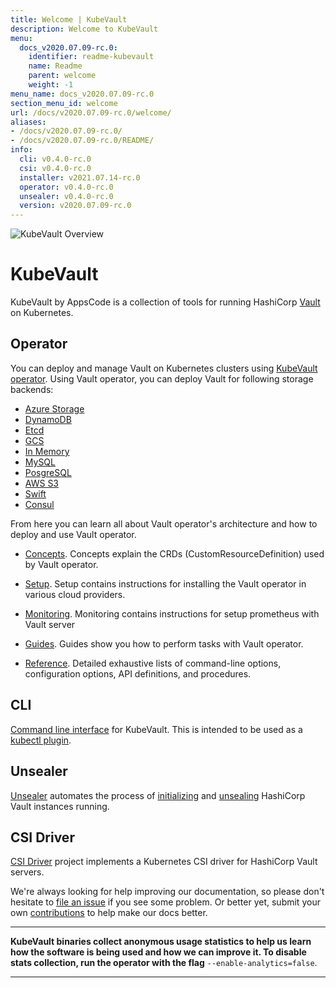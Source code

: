 ```yaml
---
title: Welcome | KubeVault
description: Welcome to KubeVault
menu:
  docs_v2020.07.09-rc.0:
    identifier: readme-kubevault
    name: Readme
    parent: welcome
    weight: -1
menu_name: docs_v2020.07.09-rc.0
section_menu_id: welcome
url: /docs/v2020.07.09-rc.0/welcome/
aliases:
- /docs/v2020.07.09-rc.0/
- /docs/v2020.07.09-rc.0/README/
info:
  cli: v0.4.0-rc.0
  csi: v0.4.0-rc.0
  installer: v2021.07.14-rc.0
  operator: v0.4.0-rc.0
  unsealer: v0.4.0-rc.0
  version: v2020.07.09-rc.0
---
```


![KubeVault Overview](/docs/v2020.07.09-rc.0/images/kubevault-overview.svg)

# KubeVault

KubeVault by AppsCode is a collection of tools for running HashiCorp [Vault](https://www.vaultproject.io/) on Kubernetes. 

## Operator
You can deploy and manage Vault on Kubernetes clusters using [KubeVault operator](https://github.com/kubevault/operator). Using Vault operator, you can deploy Vault for following storage backends:

- [Azure Storage](/docs/v2020.07.09-rc.0/concepts/vault-server-crds/storage/azure)
- [DynamoDB](/docs/v2020.07.09-rc.0/concepts/vault-server-crds/storage/dynamodb)
- [Etcd](/docs/v2020.07.09-rc.0/concepts/vault-server-crds/storage/etcd)
- [GCS](/docs/v2020.07.09-rc.0/concepts/vault-server-crds/storage/gcs)
- [In Memory](/docs/v2020.07.09-rc.0/concepts/vault-server-crds/storage/inmem)
- [MySQL](/docs/v2020.07.09-rc.0/concepts/vault-server-crds/storage/mysql)
- [PosgreSQL](/docs/v2020.07.09-rc.0/concepts/vault-server-crds/storage/postgresql)
- [AWS S3](/docs/v2020.07.09-rc.0/concepts/vault-server-crds/storage/s3)
- [Swift](/docs/v2020.07.09-rc.0/concepts/vault-server-crds/storage/swift)
- [Consul](/docs/v2020.07.09-rc.0/concepts/vault-server-crds/storage/consul)

From here you can learn all about Vault operator's architecture and how to deploy and use Vault operator.

- [Concepts](/docs/v2020.07.09-rc.0/concepts/). Concepts explain the CRDs (CustomResourceDefinition) used by Vault operator.

- [Setup](/docs/v2020.07.09-rc.0/setup/). Setup contains instructions for installing
  the Vault operator in various cloud providers.

- [Monitoring](/docs/v2020.07.09-rc.0/guides/monitoring). Monitoring contains instructions for setup prometheus with Vault server

- [Guides](/docs/v2020.07.09-rc.0/guides/). Guides show you how to perform tasks with Vault operator.

- [Reference](/docs/v2020.07.09-rc.0/reference/). Detailed exhaustive lists of
command-line options, configuration options, API definitions, and procedures.

## CLI

[Command line interface](https://github.com/kubevault/cli) for KubeVault. This is intended to be used as a [kubectl plugin](https://kubernetes.io/docs/tasks/extend-kubectl/kubectl-plugins/).

## Unsealer

[Unsealer](https://github.com/kubevault/unsealer) automates the process of [initializing](https://www.vaultproject.io/docs/commands/operator/init.html) and [unsealing](https://www.vaultproject.io/docs/concepts/seal.html#unsealing) HashiCorp Vault instances running.

## CSI Driver

[CSI Driver](https://github.com/kubevault/csi-driver) project implements a Kubernetes CSI driver for HashiCorp Vault servers.

We're always looking for help improving our documentation, so please don't hesitate to [file an issue](https://github.com/kubevault/project/issues/new) if you see some problem. Or better yet, submit your own [contributions](/docs/v2020.07.09-rc.0/CONTRIBUTING) to help
make our docs better.

---

**KubeVault binaries collect anonymous usage statistics to help us learn how the software is being used and how we can improve it. To disable stats collection, run the operator with the flag** `--enable-analytics=false`.

---
